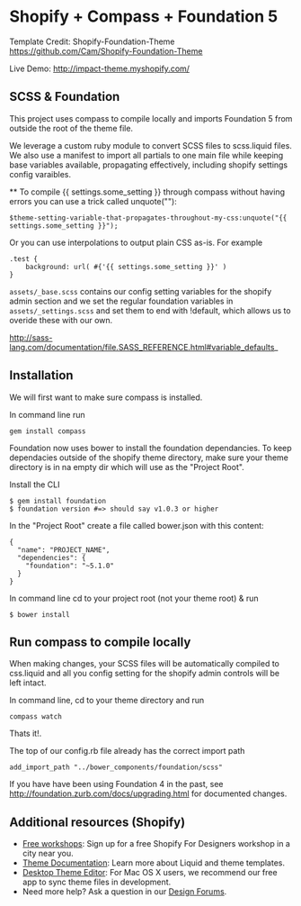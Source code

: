 Shopify + Compass + Foundation 5
============
Template Credit: Shopify-Foundation-Theme
https://github.com/Cam/Shopify-Foundation-Theme

Live Demo: http://impact-theme.myshopify.com/


SCSS & Foundation
---------------------
This project uses compass to compile locally and imports Foundation 5 from outside the root of the theme file. 

We leverage a custom ruby module to convert SCSS files to scss.liquid files. We also use a manifest to import all partials to one main file while keeping base variables available, propagating effectively, including shopify settings config varaibles.

** To compile {{ settings.some_setting }} through compass without 
having errors you can use a trick called unquote(""): 

```
$theme-setting-variable-that-propagates-throughout-my-css:unquote("{{ settings.some_setting }}");
```

Or you can use interpolations to output plain CSS as-is. For example

```
.test {
    background: url( #{'{{ settings.some_setting }}' )
}
```

`assets/_base.scss` contains our config setting variables for the shopify admin section and we set the regular foundation variables in `assets/_settings.scss`  and set them to end with !default, which allows us to overide these with our own. 


http://sass-lang.com/documentation/file.SASS_REFERENCE.html#variable_defaults_

Installation
---------------------

We will first want to make sure compass is installed.

In command line run 

```  
gem install compass
```

Foundation now uses bower to install the foundation dependancies. To keep dependacies outside of the shopify theme directory, make sure your theme directory is in na empty dir which will use as the "Project Root". 

Install the CLI

```
$ gem install foundation
$ foundation version #=> should say v1.0.3 or higher
```
In the "Project Root" create a file called bower.json with this content:

```
{
  "name": "PROJECT_NAME",
  "dependencies": {
    "foundation": "~5.1.0"
  }
}
```
In command line cd to your project root (not your theme root) & run 

```   
$ bower install
```

Run compass to compile locally
---------------------

When making changes, your SCSS files will be automatically compiled to css.liquid and all you config setting for the shopify admin controls will be left intact.

In command line, cd to your theme directory and run
   
``` 
compass watch
```

Thats it!. 

The top of our config.rb file already has the correct import path

```
add_import_path "../bower_components/foundation/scss"
```

If you have have been using Foundation 4 in the past, see http://foundation.zurb.com/docs/upgrading.html for documented changes.

Additional resources (Shopify)
---------------------
- <a href="http://meetup.shopify.com/">Free workshops</a>: Sign up for a free Shopify For Designers workshop in a city near you.
- <a href="http://docs.shopify.com/themes">Theme Documentation</a>: Learn more about Liquid and theme templates.
- <a href="http://apps.shopify.com/desktop-theme-editor">Desktop Theme Editor</a>: For Mac OS X users, we recommend our free app to sync theme files in development. 
- Need more help? Ask a question in our <a href="http://ecommerce.shopify.com/c/ecommerce-design"> Design Forums</a>.
